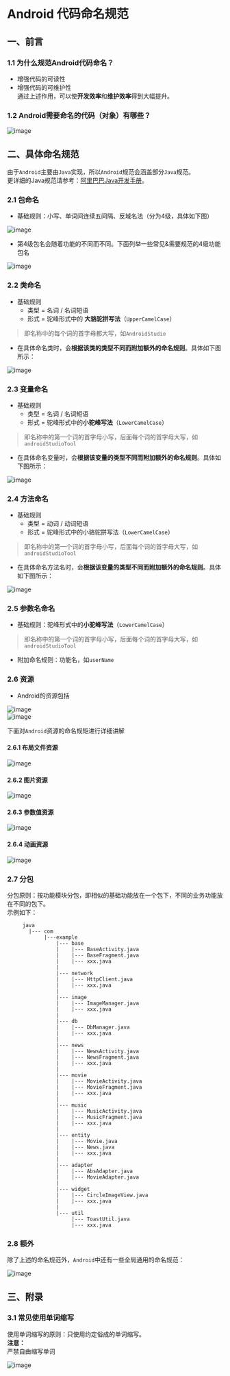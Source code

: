# Android 代码命名规范
## 一、前言
### 1.1 为什么规范Android代码命名？
* 增强代码的可读性  
* 增强代码的可维护性  
通过上述作用，可以使**开发效率**和**维护效率**得到大幅提升。
### 1.2 Android需要命名的代码（对象）有哪些？
![image](https://github.com/tianyalu/github-doc/blob/master/project_manager/android_code_standards/show/rename_objects.png?raw=true)

## 二、具体命名规范
由于`Android`主要由`Java`实现，所以`Android`规范会涵盖部分`Java`规范。  
更详细的Java规范请参考：[阿里巴巴Java开发手册](https://github.com/tianyalu/github-doc/blob/master/project_manager/android_code_standards/%E9%98%BF%E9%87%8C%E5%B7%B4%E5%B7%B4Java%E5%BC%80%E5%8F%91%E6%89%8B%E5%86%8C1.5.0.pdf)。
### 2.1 包命名
* 基础规则：小写、单词间连续五间隔、反域名法（分为4级，具体如下图）  

![image](https://github.com/tianyalu/github-doc/blob/master/project_manager/android_code_standards/show/package_name_standard.png?raw=true)  

* 第4级包名会随着功能的不同而不同。下面列举一些常见&需要规范的4级功能包名  

![image](https://github.com/tianyalu/github-doc/blob/master/project_manager/android_code_standards/show/package_name.png?raw=true)  

### 2.2 类命名
* 基础规则
    - 类型 = 名词 / 名词短语  
    - 形式 = 驼峰形式中的 **大骆驼拼写法**（`UpperCamelCase`）  
> 即名称中的每个词的首字母都大写，如`AndroidStudio`  
* 在具体命名类时，会**根据该类的类型不同而附加额外的命名规则**。具体如下图所示：  

![image](https://github.com/tianyalu/github-doc/blob/master/project_manager/android_code_standards/show/class_name.png?raw=true)  

### 2.3 变量命名
* 基础规则  
    - 类型 = 名词 / 名词短语  
    - 形式 = 驼峰形式中的**小驼峰写法**（`LowerCamelCase`）  
> 即名称中的第一个词的首字母小写，后面每个词的首字母大写，如`androidStudioTool`  
* 在具体命名变量时，会**根据该变量的类型不同而附加额外的命名规则**。具体如下图所示：  

![image](https://github.com/tianyalu/github-doc/blob/master/project_manager/android_code_standards/show/variable_name.png?raw=true)  

### 2.4 方法命名
* 基础规则
    - 类型 = 动词 / 动词短语  
    - 形式 = 驼峰形式中的小骆驼拼写法（`LowerCamelCase`）  
> 即名称中的第一个词的首字母小写，后面每个词的首字母大写，如`androidStudioTool`  
* 在具体命名方法名时，会**根据该变量的类型不同而附加额外的命名规则**。具体如下图所示：  

![image](https://github.com/tianyalu/github-doc/blob/master/project_manager/android_code_standards/show/function_name.png?raw=true)  

### 2.5 参数名命名
* 基础规则：驼峰形式中的**小驼峰写法**（`LowerCamelCase`）  
> 即名称中的第一个词的首字母小写，后面每个词的首字母大写，如`androidStudioTool`  
* 附加命名规则：功能名，如`userName`  
### 2.6 资源
* Android的资源包括  

![image](https://github.com/tianyalu/github-doc/blob/master/project_manager/android_code_standards/show/resource_dir.png?raw=true)  
![image](https://github.com/tianyalu/github-doc/blob/master/project_manager/android_code_standards/show/resource_structure.png?raw=true)  

下面对`Android`资源的命名规矩进行详细讲解  

#### 2.6.1 布局文件资源
![image](https://github.com/tianyalu/github-doc/blob/master/project_manager/android_code_standards/show/resource_layout.png?raw=true)  
#### 2.6.2 图片资源
![image](https://github.com/tianyalu/github-doc/blob/master/project_manager/android_code_standards/show/resource_picture.png?raw=true)  
#### 2.6.3 参数值资源
![image](https://github.com/tianyalu/github-doc/blob/master/project_manager/android_code_standards/show/resource_value.png?raw=true)  
#### 2.6.4 动画资源
![image](https://github.com/tianyalu/github-doc/blob/master/project_manager/android_code_standards/show/resource_animator.png?raw=true)  

### 2.7 分包
分包原则：按功能模块分包，即相似的基础功能放在一个包下，不同的业务功能放在不同的包下。  
示例如下：  

         java
           |--- com
                |---example
                    |--- base
                    |    |--- BaseActivity.java
                    |    |--- BaseFragment.java
                    |    |--- xxx.java
                    |
                    |--- network
                    |    |--- HttpClient.java
                    |    |--- xxx.java
                    |
                    |--- image
                    |    |--- ImageManager.java
                    |    |--- xxx.java
                    |
                    |--- db
                    |    |--- DbManager.java
                    |    |--- xxx.java
                    |
                    |--- news
                    |    |--- NewsActivity.java
                    |    |--- NewsFragment.java
                    |    |--- xxx.java
                    |
                    |--- movie
                    |    |--- MovieActivity.java
                    |    |--- MovieFragment.java
                    |    |--- xxx.java
                    |
                    |--- music
                    |    |--- MusicActivity.java
                    |    |--- MusicFragment.java
                    |    |--- xxx.java
                    |
                    |--- entity
                    |    |--- Movie.java
                    |    |--- News.java
                    |    |--- xxx.java
                    |
                    |--- adapter
                    |    |--- AbsAdapter.java
                    |    |--- MovieAdapter.java
                    |
                    |--- widget
                    |    |--- CircleImageView.java
                    |    |--- xxx.java
                    |    
                    |--- util
                         |--- ToastUtil.java
                         |--- xxx.java

### 2.8 额外
除了上述的命名规范外，`Android`中还有一些全局通用的命名规范：  

![image](https://github.com/tianyalu/github-doc/blob/master/project_manager/android_code_standards/show/global_standard.png?raw=true)  

## 三、附录
### 3.1 常见使用单词缩写
使用单词缩写的原则：只使用约定俗成的单词缩写。  
**注意：**  
严禁自由缩写单词  

![image](https://github.com/tianyalu/github-doc/blob/master/project_manager/android_code_standards/show/word_abbreviation.png?raw=true)  


     